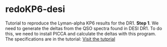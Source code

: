 # redoKP6-desi
Tutorial to reproduce the Lyman-alpha KP6 results for the DR1.
**Step 1**. We need to generate the deltas from the QSO spectra found in DESI DR1. To do this, we need to install PICCA and calculate the deltas with this program. The specifications are in the tutorial: 
[Visit the tutprial](https://desi.lbl.gov/trac/wiki/LymanAlphaWG/ReproduceDESIY1#no1)
